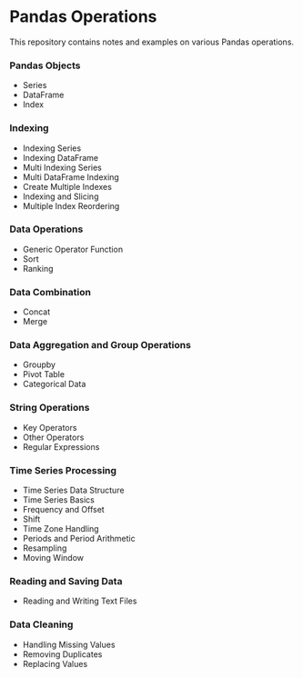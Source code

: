 # Pandas Operations
This repository contains notes and examples on various Pandas operations.

### Pandas Objects
- Series
- DataFrame
- Index
### Indexing
- Indexing Series
- Indexing DataFrame
- Multi Indexing Series
- Multi DataFrame Indexing
- Create Multiple Indexes
- Indexing and Slicing
- Multiple Index Reordering
### Data Operations
- Generic Operator Function
- Sort
- Ranking
### Data Combination
- Concat
- Merge
### Data Aggregation and Group Operations
- Groupby
- Pivot Table
- Categorical Data
### String Operations
- Key Operators
- Other Operators
- Regular Expressions
### Time Series Processing
- Time Series Data Structure
- Time Series Basics
- Frequency and Offset
- Shift
- Time Zone Handling
- Periods and Period Arithmetic
- Resampling
- Moving Window
### Reading and Saving Data
- Reading and Writing Text Files
### Data Cleaning
- Handling Missing Values
- Removing Duplicates
- Replacing Values
